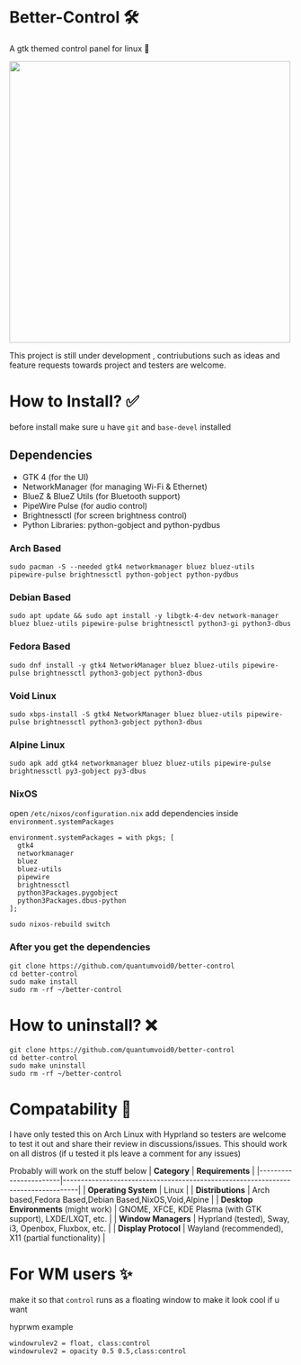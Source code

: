 # Better-Control 🛠️ 
A gtk themed control panel for linux 🐧

<img src="https://github.com/user-attachments/assets/791074ba-466a-4f5d-80f4-1d1c71d795d1" width="500" />

This project is still under development , contriubutions such as ideas and feature requests towards project and testers are welcome.

# How to Install? ✅ 
before install make sure u have `git` and `base-devel` installed

## Dependencies

- GTK 4 (for the UI)
- NetworkManager (for managing Wi-Fi & Ethernet)
- BlueZ & BlueZ Utils (for Bluetooth support)
- PipeWire Pulse (for audio control)
- Brightnessctl (for screen brightness control)
- Python Libraries: python-gobject and python-pydbus

### Arch Based
```sudo pacman -S --needed gtk4 networkmanager bluez bluez-utils pipewire-pulse brightnessctl python-gobject python-pydbus```

### Debian Based
```sudo apt update && sudo apt install -y libgtk-4-dev network-manager bluez bluez-utils pipewire-pulse brightnessctl python3-gi python3-dbus```

### Fedora Based
```sudo dnf install -y gtk4 NetworkManager bluez bluez-utils pipewire-pulse brightnessctl python3-gobject python3-dbus```

### Void Linux
```sudo xbps-install -S gtk4 NetworkManager bluez bluez-utils pipewire-pulse brightnessctl python3-gobject python3-dbus```

### Alpine Linux
```sudo apk add gtk4 networkmanager bluez bluez-utils pipewire-pulse brightnessctl py3-gobject py3-dbus```

### NixOS
open `/etc/nixos/configuration.nix`
add dependencies inside `environment.systemPackages`

```
environment.systemPackages = with pkgs; [
  gtk4
  networkmanager
  bluez
  bluez-utils
  pipewire
  brightnessctl
  python3Packages.pygobject
  python3Packages.dbus-python
];
```
`sudo nixos-rebuild switch`

### After you get the dependencies 
```
git clone https://github.com/quantumvoid0/better-control
cd better-control
sudo make install
sudo rm -rf ~/better-control

```
# How to uninstall? ❌ 
```
git clone https://github.com/quantumvoid0/better-control
cd better-control
sudo make uninstall
sudo rm -rf ~/better-control

```
# Compatability 📄
I have only tested this on Arch Linux with Hyprland so testers are welcome to test it out and share their review in discussions/issues. This should work on all distros (if u tested it pls leave a comment for any issues)

Probably will work on the stuff below 
| **Category**         | **Requirements**                                                                 |
|-----------------------|----------------------------------------------------------------------------------|
| **Operating System**  | Linux                                                                            |
| **Distributions**     | Arch based,Fedora Based,Debian Based,NixOS,Void,Alpine                                                            |
| **Desktop Environments** (might work) | GNOME, XFCE, KDE Plasma (with GTK support), LXDE/LXQT, etc.                  |
| **Window Managers**   | Hyprland (tested), Sway, i3, Openbox, Fluxbox, etc.                             |
| **Display Protocol**     | Wayland (recommended), X11 (partial functionality)                               |

# For WM users ✨
make it so that `control` runs as a floating window to make it look cool if u want

hyprwm example
```
windowrulev2 = float, class:control
windowrulev2 = opacity 0.5 0.5,class:control
```
